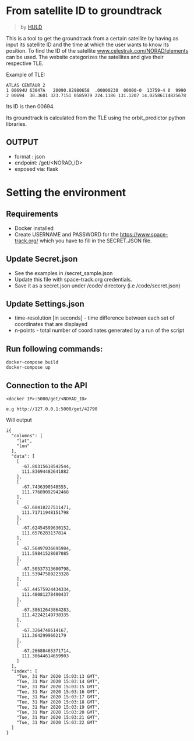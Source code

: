 # From satellite ID to groundtrack
> by [HULD](https://huld.io)

This is a tool to get the groundtrack from a certain satellite by having as input its satellite ID and the time at which the user wants to know its position. To find the ID of the satellite www.celestrak.com/NORAD/elements can be used. The website categorizes the satellites and give their respective TLE.

Example of TLE: 
```
ATLAS CENTAUR 2         
1 00694U 63047A   20090.82980658  .00000230  00000-0  13759-4 0  9990
2 00694  30.3601 323.7151 0585979 224.1186 131.1207 14.02586114825678
```
Its ID is then 00694.

Its groundtrack is calculated from the TLE using the orbit_predictor python libraries. 
## OUTPUT
* format : json
* endpoint: /get/<NORAD_ID>
* exposed via: flask

# Setting the environment
## Requirements
* Docker installed
* Create USERNAME and PASSWORD for the https://www.space-track.org/ which you have to fill in the SECRET.JSON file.
## Update Secret.json
* See the examples in /secret_sample.json
* Update this file with space-track.org credentials.
* Save it as a secret.json under /code/ directory (i.e /code/secret.json)
## Update Settings.json
* time-resolution [in seconds] - time difference between each set of coordinates that are displayed
* n-points - total number of coordinates generated by a run of the script

## Run following commands:
```
docker-compose build
docker-compose up
```

## Connection to the API
```
<docker IP>:5000/get/<NORAD_ID>
```
```
e.g http://127.0.0.1:5000/get/42790
```
Will output
```
i{
  "columns": [
    "lat", 
    "lon"
  ], 
  "data": [
    [
      -67.80315618542544, 
      111.83694482641882
    ], 
    [
      -67.7436390548555, 
      111.77689092942468
    ], 
    [
      -67.68410227511471, 
      111.71711948151798
    ], 
    [
      -67.62454599630152, 
      111.6576283137814
    ], 
    [
      -67.56497036695984, 
      111.59841528087085
    ], 
    [
      -67.50537313600798, 
      111.53947589223328
    ], 
    [
      -67.44575924434334, 
      111.48081278490437
    ], 
    [
      -67.38612643864283, 
      111.42242149738335
    ], 
    [
      -67.3264748614167, 
      111.3642999662179
    ], 
    [
      -67.26680465371714, 
      111.30644614659903
    ]
  ], 
  "index": [
    "Tue, 31 Mar 2020 15:03:13 GMT", 
    "Tue, 31 Mar 2020 15:03:14 GMT", 
    "Tue, 31 Mar 2020 15:03:15 GMT", 
    "Tue, 31 Mar 2020 15:03:16 GMT", 
    "Tue, 31 Mar 2020 15:03:17 GMT", 
    "Tue, 31 Mar 2020 15:03:18 GMT", 
    "Tue, 31 Mar 2020 15:03:19 GMT", 
    "Tue, 31 Mar 2020 15:03:20 GMT", 
    "Tue, 31 Mar 2020 15:03:21 GMT", 
    "Tue, 31 Mar 2020 15:03:22 GMT"
  ]
}
```
